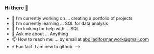 ### Hi there 👋

- 🔭 I’m currently working on ... creating a portfolio of projects
- 🌱 I’m currently learning ... SQL for data analysis
- 🤔 I’m looking for help with ... SQL
- 💬 Ask me about ... Anything
- 📫 How to reach me: ... by email at abdiladifosmanwork@gmail.com
- ⚡ Fun fact: I am new to github.
-->
